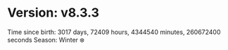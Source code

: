 # Version: v8.3.3
Time since birth: 3017 days, 72409 hours, 4344540 minutes, 260672400 seconds
Season: Winter ❄️

